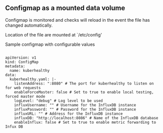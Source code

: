 ## Configmap as a mounted data volume

Configmap is monitored and checks will reload in the event the file has changed automatically.

Location of the file are mounted at `/etc/config'

Sample configmap with configurable values

```

apiVersion: v1
kind: ConfigMap
metadata:
  name: kuberhealthy
data:
  kuberhealthy.yaml: |-
    listenAddress: ":8080" # The port for kuberhealthy to listen on for web requests
    enableForceMaster: false # Set to true to enable local testing, forced master mode
    logLevel: "debug" # Log level to be used
    influxUsername: "" # Username for the InfluxDB instance
    influxPassword: "" # Password for the InfluxDB instance
    influxURL: "" # Address for the InfluxDB instance
    influxDB: "http://localhost:8086" # Name of the InfluxDB database
    enableInflux: false # Set to true to enable metric forwarding to Infux DB

```
